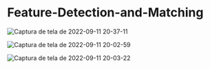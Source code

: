 # Feature-Detection-and-Matching

![Captura de tela de 2022-09-11 20-37-11](https://user-images.githubusercontent.com/108759490/189554149-76a0f2af-face-47f0-8bb3-12845a689625.png)


![Captura de tela de 2022-09-11 20-02-59](https://user-images.githubusercontent.com/108759490/189554167-80856a1a-6ee8-4c0b-8af9-065d8321035d.png)


![Captura de tela de 2022-09-11 20-03-22](https://user-images.githubusercontent.com/108759490/189554160-199496a7-deaf-47d3-a81a-8feae8c49d14.png)
